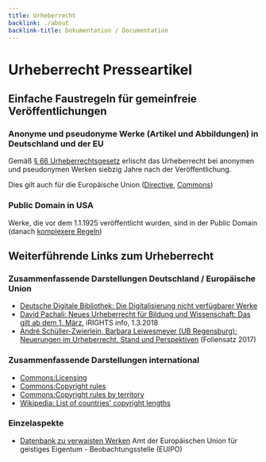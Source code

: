 ```yaml
---
title: Urheberrecht
backlink: ./about
backlink-title: Dokumentation / Documentation
---
```


# Urheberrecht Presseartikel

## Einfache Faustregeln für gemeinfreie Veröffentlichungen

### Anonyme und pseudonyme Werke (Artikel und Abbildungen) in Deutschland und der EU

Gemäß [§ 66 Urheberrechtsgesetz](https://www.gesetze-im-internet.de/urhg/__66.html) erlischt das Urheberrecht bei anonymen und pseudonymen Werken siebzig Jahre nach der Veröffentlichung.

Dies gilt auch für die Europäische Union ([Directive](https://eur-lex.europa.eu/legal-content/EN/TXT/HTML/?uri=CELEX:32006L0116&rid=7), [Commons](https://commons.wikimedia.org/wiki/Commons:Copyright_rules_by_territory/Consolidated_list_E-H#European_Union))

### Public Domain in USA

Werke, die vor dem 1.1.1925 veröffentlicht wurden, sind in der Public Domain (danach [komplexere Regeln](https://commons.wikimedia.org/wiki/Commons:Copyright_rules_by_territory/Consolidated_list_T-Z#United_States_of_America))

## Weiterführende Links zum Urheberrecht

### Zusammenfassende Darstellungen Deutschland / Europäische Union

* [Deutsche Digitale Bibliothek: Die Digitalisierung nicht verfügbarer Werke](https://pro.deutsche-digitale-bibliothek.de/daten-liefern/teilnahmekriterien/rechtliches/digitalisierung-noch-urheberrechtlich-geschuetzter-materialien)
* [David Pachali: Neues Urheberrecht für Bildung und Wissenschaft: Das gilt ab dem 1. März](https://irights.info/artikel/urhwissg-tritt-in-kraft/28994), iRIGHTS info, 1.3.2018
* [André Schüller-Zwierlein, Barbara Leiwesmeyer (UB Regensburg): Neuerungen im Urheberrecht. Stand und Perspektiven](https://www.uni-regensburg.de/bibliothek/medien/pdf/urheberrecht_neuerungen.pdf) (Foliensatz 2017)

### Zusammenfassende Darstellungen international

* [Commons:Licensing](https://commons.wikimedia.org/wiki/Commons:Licensing)
* [Commons:Copyright rules](https://commons.wikimedia.org/wiki/Commons:Copyright_rules)
* [Commons:Copyright rules by territory](https://commons.wikimedia.org/wiki/Commons:Copyright_rules_by_territory)
* [Wikipedia: List of countries' copyright lengths](https://en.wikipedia.org/wiki/List_of_countries%27_copyright_lengths)

### Einzelaspekte

* [Datenbank zu verwaisten Werken](https://euipo.europa.eu/ohimportal/de/web/observatory/orphan-works-db) Amt der Europäischen Union für geistiges Eigentum - Beobachtungsstelle (EUIPO)

